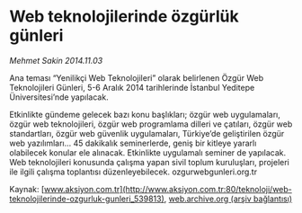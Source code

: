 # Web teknolojilerinde özgürlük günleri

*Mehmet Sakin 2014.11.03*

<div class="pNewsDetailMainContent" itemprop="articleBody">
 <p>
  Ana teması “Yenilikçi Web Teknolojileri” olarak belirlenen Özgür Web Teknolojileri Günleri, 5-6 Aralık 2014 tarihlerinde İstanbul Yeditepe Üniversitesi’nde yapılacak.
 </p>
 <p>
  Etkinlikte gündeme gelecek bazı konu başlıkları; özgür web uygulamaları, özgür web teknolojileri, özgür web programlama dilleri ve çatıları, özgür web standartları, özgür web güvenlik uygulamaları, Türkiye’de geliştirilen özgür web yazılımları... 45 dakikalık seminerlerde, geniş bir kitleye yararlı olabilecek konular ele alınacak. Etkinlikte uygulamalı seminer de yapılacak. Web teknolojileri konusunda çalışma yapan sivil toplum kuruluşları, projeleri ile ilgili çalışma toplantısı düzenleyebilecek. ozgurwebgunleri.org.tr
 </p>
</div>


Kaynak: [www.aksiyon.com.tr](http://www.aksiyon.com.tr:80/teknoloji/web-teknolojilerinde-ozgurluk-gunleri_539813), [web.archive.org (arşiv bağlantısı)](http://web.archive.org/web/20150107135933/http://www.aksiyon.com.tr:80/teknoloji/web-teknolojilerinde-ozgurluk-gunleri_539813)
